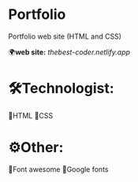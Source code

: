 # Portfolio
Portfolio web site (HTML and CSS)


🌍<b>web site:</b> <i>thebest-coder.netlify.app </i>

# 🛠Technologist:
🔹HTML
🔹CSS


# ⚙️Other:
🔹Font awesome
🔹Google fonts
